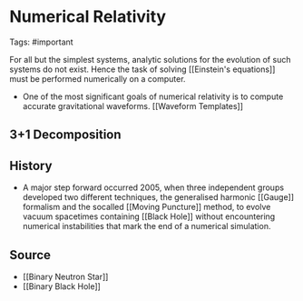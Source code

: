 # Numerical Relativity

Tags: #important

For all but the simplest systems, analytic solutions for the evolution of such systems do not exist. Hence the task of solving [[Einstein's equations]] must be performed numerically on a computer.

- One of the most significant goals of numerical relativity is to compute accurate gravitational waveforms. [[Waveform Templates]]


## 3+1 Decomposition

## History

- A major step forward occurred 2005, when three independent groups developed two different techniques, the generalised harmonic [[Gauge]] formalism and the socalled [[Moving Puncture]] method, to evolve vacuum spacetimes containing [[Black Hole]] without encountering numerical instabilities that mark the end of a numerical simulation.

## Source

* [[Binary Neutron Star]]
* [[Binary Black Hole]]